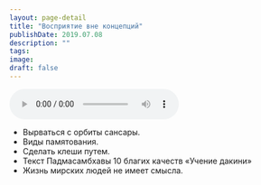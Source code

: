 ```yaml
---
layout: page-detail
title: "Восприятие вне концепций"
publishDate: 2019.07.08
description: ""
tags:
image:
draft: false
---
```


<audio title="2019.07.08 - Восприятие вне концепций.mp3" src="https://filer-api.advayta.org/v1.0/public/files/75330" controls=""></audio>

* Вырваться с орбиты сансары.
* Виды памятования.
* Сделать клеши путем.
* Текст Падмасамбхавы 10 благих качеств «Учение дакини»
* Жизнь мирских людей не имеет смысла.

  
